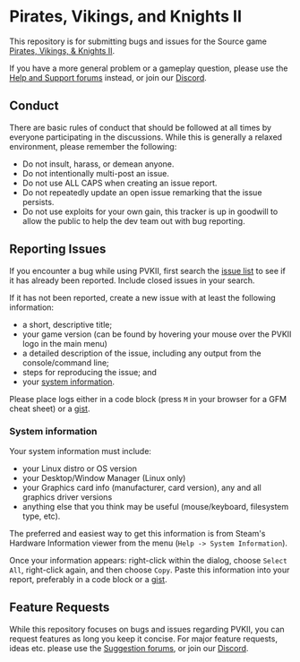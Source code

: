 Pirates, Vikings, and Knights II
==============

This repository is for submitting bugs and issues for the Source game [Pirates, Vikings, &amp; Knights II](http://store.steampowered.com/app/17570).

If you have a more general problem or a gameplay question, please use the [Help and Support forums](http://steamcommunity.com/app/17570/discussions/1/) instead, or join our [Discord](https://discord.gg/pvkii).

Conduct
-------

There are basic rules of conduct that should be followed at all times by everyone participating in the discussions.  While this is generally a relaxed environment, please remember the following:

- Do not insult, harass, or demean anyone.
- Do not intentionally multi-post an issue.
- Do not use ALL CAPS when creating an issue report.
- Do not repeatedly update an open issue remarking that the issue persists.
- Do not use exploits for your own gain, this tracker is up in goodwill to allow the public to help the dev team out with bug reporting.

Reporting Issues
----------------

If you encounter a bug while using PVKII, first search the [issue list](https://github.com/Octoshark/pvkii/issues) to see if it has already been reported. Include closed issues in your search.

If it has not been reported, create a new issue with at least the following information:

- a short, descriptive title;
- your game version (can be found by hovering your mouse over the PVKII logo in the main menu)
- a detailed description of the issue, including any output from the console/command line;
- steps for reproducing the issue; and
- your [system information](#system-information).

Please place logs either in a code block (press `M` in your browser for a GFM cheat sheet) or a [gist](https://gist.github.com).

### System information

Your system information must include:
- your Linux distro or OS version
- your Desktop/Window Manager (Linux only)
- your Graphics card info (manufacturer, card version), any and all graphics driver versions
- anything else that you think may be useful (mouse/keyboard, filesystem type, etc).

The preferred and easiest way to get this information is from Steam's Hardware Information viewer from the menu (`Help -> System Information`).

Once your information appears: right-click within the dialog, choose `Select All`, right-click again, and then choose `Copy`.
Paste this information into your report, preferably in a code block or a [gist](https://gist.github.com).

Feature Requests
-------------------

While this repository focuses on bugs and issues regarding PVKII, you can request features as long you keep it concise. For major feature requests, ideas etc. please use the [Suggestion forums](http://steamcommunity.com/app/17570/discussions/2/), or join our [Discord](https://discord.gg/pvkii). 
